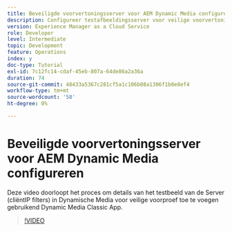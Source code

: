 ```yaml
---
title: Beveiligde voorvertoningsserver voor AEM Dynamic Media configureren
description: Configureer testafbeeldingsserver voor veilige voorvertoning met AEM Dynamic Media Classic App.
version: Experience Manager as a Cloud Service
role: Developer
level: Intermediate
topic: Development
feature: Operations
index: y
doc-type: Tutorial
exl-id: 7c12fc14-cdaf-45eb-807a-64de86a2a36a
duration: 74
source-git-commit: 48433a5367c281cf5a1c106b08a1306f1b0e8ef4
workflow-type: tm+mt
source-wordcount: '58'
ht-degree: 0%

---
```


# Beveiligde voorvertoningsserver voor AEM Dynamic Media configureren

Deze video doorloopt het proces om details van het testbeeld van de Server (cliëntIP filters) in Dynamische Media voor veilige voorproef toe te voegen gebruikend Dynamic Media Classic App.

>[!VIDEO](https://video.tv.adobe.com/v/335462?quality=12&learn=on)
